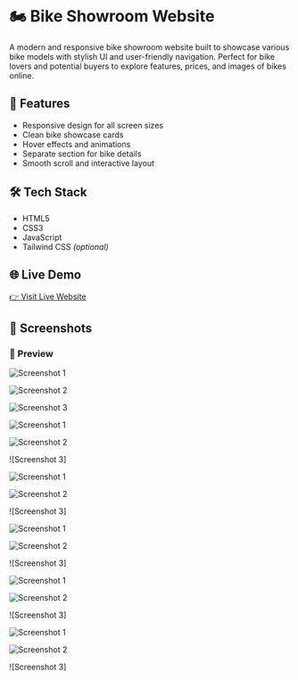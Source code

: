 # 🏍️ Bike Showroom Website

A modern and responsive bike showroom website built to showcase various bike models with stylish UI and user-friendly navigation. Perfect for bike lovers and potential buyers to explore features, prices, and images of bikes online.

## 🚀 Features

- Responsive design for all screen sizes  
- Clean bike showcase cards  
- Hover effects and animations  
- Separate section for bike details  
- Smooth scroll and interactive layout  

## 🛠️ Tech Stack

- HTML5  
- CSS3  
- JavaScript  
- Tailwind CSS *(optional)*

## 🌐 Live Demo

[👉 Visit Live Website](https://nash-09.github.io/Bike-Showroom-Website/)  

## 📸 Screenshots

### 🚀 Preview

![Screenshot 1](https://github.com/nash-09/Bike-Showroom-Website/blob/main/Screenshots/1.png)

![Screenshot 2](https://github.com/nash-09/Bike-Showroom-Website/blob/main/Screenshots/2.png)

![Screenshot 3](https://github.com/nash-09/Bike-Showroom-Website/blob/main/Screenshots/3.png)

![Screenshot 1](https://github.com/nash-09/Bike-Showroom-Website/blob/main/Screenshots/1.png)

![Screenshot 2](https://github.com/nash-09/Bike-Showroom-Website/blob/main/Screenshots/2.png)

![Screenshot 3]

![Screenshot 1](https://github.com/nash-09/Bike-Showroom-Website/blob/main/Screenshots/1.png)

![Screenshot 2](https://github.com/nash-09/Bike-Showroom-Website/blob/main/Screenshots/2.png)

![Screenshot 3]

![Screenshot 1](https://github.com/nash-09/Bike-Showroom-Website/blob/main/Screenshots/1.png)

![Screenshot 2](https://github.com/nash-09/Bike-Showroom-Website/blob/main/Screenshots/2.png)

![Screenshot 3]

![Screenshot 1](https://github.com/nash-09/Bike-Showroom-Website/blob/main/Screenshots/1.png)

![Screenshot 2](https://github.com/nash-09/Bike-Showroom-Website/blob/main/Screenshots/2.png)

![Screenshot 3]

![Screenshot 1](https://github.com/nash-09/Bike-Showroom-Website/blob/main/Screenshots/1.png)

![Screenshot 2](https://github.com/nash-09/Bike-Showroom-Website/blob/main/Screenshots/2.png)

![Screenshot 3]
